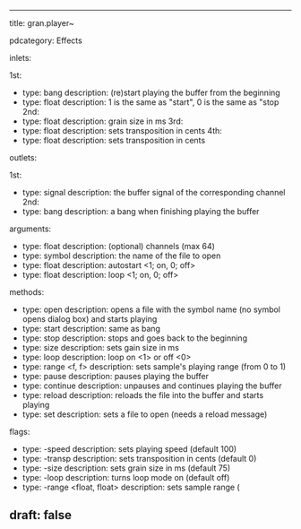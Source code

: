 --- 


title: gran.player~

pdcategory: Effects

inlets:

  1st:
  - type: bang
    description: (re)start playing the buffer from the beginning
  - type: float
    description: 1 is the same as "start", 0 is the same as "stop
  2nd:
  - type: float
    description: grain size in ms
  3rd:
  - type: float
    description: sets transposition in cents
  4th:
  - type: float
    description: sets transposition in cents

outlets:

  1st:
  - type: signal
    description: the buffer signal of the corresponding channel
  2nd:
  - type: bang
    description: a bang when finishing playing the buffer

arguments:
  - type: float
    description: (optional) channels (max 64)
  - type: symbol
    description: the name of the file to open
  - type: float
    description: autostart <1; on, 0; off>
  - type: float
    description: loop <1; on, 0; off>

methods:
  - type: open <symbol>
    description: opens a file with the symbol name (no symbol opens dialog box) and starts playing
  - type: start
    description: same as bang
  - type: stop
    description: stops and goes back to the beginning
  - type: size <float>
    description: sets gain size in ms
  - type: loop <float>
    description: loop on <1> or off <0>
  - type: range <f, f>
    description: sets sample's playing range (from 0 to 1)
  - type: pause
    description: pauses playing the buffer
  - type: continue
    description: unpauses and continues playing the buffer
  - type: reload
    description: reloads the file into the buffer and starts playing
  - type: set <symbol>
    description: sets a file to open (needs a reload message)

flags:
  - type: -speed <float>
    description: sets playing speed (default 100)
  - type: -transp <float>
    description: sets transposition in cents (default 0)
  - type: -size <float>
    description: sets grain size in ms (default 75)
  - type: -loop
    description: turns loop mode on (default off)
  - type: -range <float, float>
    description: sets sample range (

draft: false
---